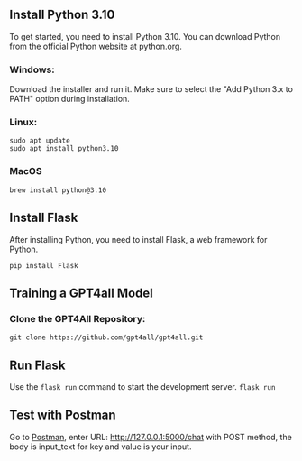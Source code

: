 ## Install Python 3.10
To get started, you need to install Python 3.10. You can download Python from the official Python website at python.org.

### Windows:

Download the installer and run it.
Make sure to select the "Add Python 3.x to PATH" option during installation.

### Linux:
```
sudo apt update
sudo apt install python3.10
```

### MacOS
```
brew install python@3.10
```

## Install Flask
After installing Python, you need to install Flask, a web framework for Python.

``` pip install Flask ```

## Training a GPT4all Model

### Clone the GPT4All Repository:
`git clone https://github.com/gpt4all/gpt4all.git`

## Run Flask
Use the `flask run` command to start the development server.
`flask run`

## Test with Postman
Go to [Postman](https://www.postman.com), enter URL: http://127.0.0.1:5000/chat with POST method, the body is input_text for key and value is your input.
